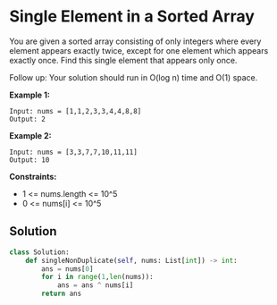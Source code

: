 <h1>Single Element in a Sorted Array</h1>

<p>
You are given a sorted array consisting of only integers where every element appears exactly twice, except for one element which appears exactly once. Find this single element that appears only once.

Follow up: Your solution should run in O(log n) time and O(1) space.

</p>

<b>Example 1:</b>

    Input: nums = [1,1,2,3,3,4,4,8,8]
    Output: 2
    
<b>Example 2:</b>

    Input: nums = [3,3,7,7,10,11,11]
    Output: 10
    
<b>Constraints:</b>

- 1 <= nums.length <= 10^5
- 0 <= nums[i] <= 10^5

<h2>Solution</h2>

```python
class Solution:
    def singleNonDuplicate(self, nums: List[int]) -> int:
        ans = nums[0]
        for i in range(1,len(nums)):
            ans = ans ^ nums[i]
        return ans
```
